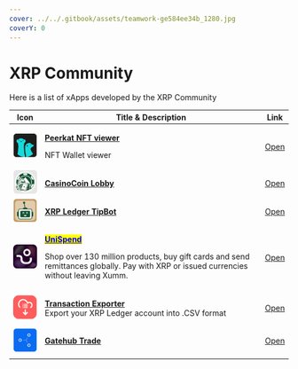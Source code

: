 ```yaml
---
cover: ../../.gitbook/assets/teamwork-ge584ee34b_1280.jpg
coverY: 0
---
```


# XRP Community

Here is a list of xApps developed by the XRP Community

| Icon                                           | Title & Description                                                                                                                                                                                                                                                                                                                                  | Link                                                    |
| ---------------------------------------------- | ---------------------------------------------------------------------------------------------------------------------------------------------------------------------------------------------------------------------------------------------------------------------------------------------------------------------------------------------------- | ------------------------------------------------------- |
| ![](<../../.gitbook/assets/image (2) (7).png>) | <p><strong></strong><a href="peerkat-nft-viewer.md"><strong>Peerkat NFT viewer</strong> </a><strong></strong></p><p>NFT Wallet viewer</p>                                                                                                                                                                                                            | [Open](https://xumm.app/detect/xapp:peerkat.viewer)     |
| ![](<../../.gitbook/assets/image (3) (4).png>) | ****[**CasinoCoin Lobby**](casinocoin-lobby.md)****                                                                                                                                                                                                                                                                                                  | [Open](https://xumm.app/detect/xapp:csc.lobby)          |
| ![](<../../.gitbook/assets/image (5) (1).png>) | ****[**XRP Ledger TipBot**](xrp-ledger-tipbot.md)****                                                                                                                                                                                                                                                                                                | [Open](https://xumm.app/detect/xapp:flyingfox.tipbot)   |
| ![](<../../.gitbook/assets/image (6).png>)     | <p><mark style="color:blue;"><strong></strong></mark><a href="chispend-cash-out.md"><mark style="color:blue;"><strong>UniSpend</strong></mark></a><mark style="color:blue;"><strong></strong></mark></p><p>Shop over 130 million products, buy gift cards and send remittances globally. Pay with XRP or issued currencies without leaving Xumm.</p> | [Open](https://xumm.app/detect/xapp:chimoney.chispend)  |
| ![](<../../.gitbook/assets/image (11).png>)    | <p><strong></strong><a href="transaction-exporter.md"><strong>Transaction Exporter</strong></a><br>Export your XRP Ledger account into .CSV format</p>                                                                                                                                                                                               | [Open](https://xumm.app/detect/xapp:xrpl365.txexporter) |
| ![](<../../.gitbook/assets/image (4) (1).png>) | ****[**Gatehub Trade**](gatehub-trade.md)****                                                                                                                                                                                                                                                                                                        | [Open](https://xumm.app/detect/xapp:gatehub.trade)      |
|                                                |                                                                                                                                                                                                                                                                                                                                                      |                                                         |
